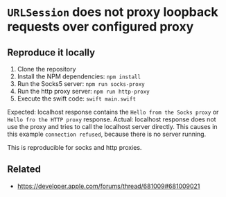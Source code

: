 # `URLSession` does not proxy loopback requests over configured proxy

## Reproduce it locally

1. Clone the repository
2. Install the NPM dependencies: `npm install`
3. Run the Socks5 server: `npm run socks-proxy`
4. Run the http proxy server: `npm run http-proxy`
5. Execute the swift code: `swift main.swift`

Expected: localhost response contains the `Hello from the Socks proxy` or `Hello fro the HTTP proxy` response.
Actual: localhost response does not use the proxy and tries to call the localhost server directly. This causes in this example `connection refused`, because there is no server running.

This is reproducible for socks and http proxies.

## Related

- https://developer.apple.com/forums/thread/681009#681009021
